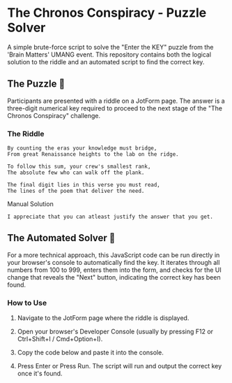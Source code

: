 # The Chronos Conspiracy - Puzzle Solver

A simple brute-force script to solve the "Enter the KEY" puzzle from the 'Brain Matters' UMANG event. This repository contains both the logical solution to the riddle and an automated script to find the correct key.

## The Puzzle 🧩

Participants are presented with a riddle on a JotForm page. The answer is a three-digit numerical key required to proceed to the next stage of the "The Chronos Conspiracy" challenge.

### The Riddle

    By counting the eras your knowledge must bridge,
    From great Renaissance heights to the lab on the ridge.

    To follow this sum, your crew's smallest rank,
    The absolute few who can walk off the plank.

    The final digit lies in this verse you must read,
    The lines of the poem that deliver the need.

Manual Solution

    I appreciate that you can atleast justify the answer that you get.

## The Automated Solver 🤖

For a more technical approach, this JavaScript code can be run directly in your browser's console to automatically find the key. It iterates through all numbers from 100 to 999, enters them into the form, and checks for the UI change that reveals the "Next" button, indicating the correct key has been found.

### How to Use

1. Navigate to the JotForm page where the riddle is displayed.

2. Open your browser's Developer Console (usually by pressing F12 or Ctrl+Shift+I / Cmd+Option+I).

3. Copy the code below and paste it into the console.

4. Press Enter or Press Run. The script will run and output the correct key once it's found.
